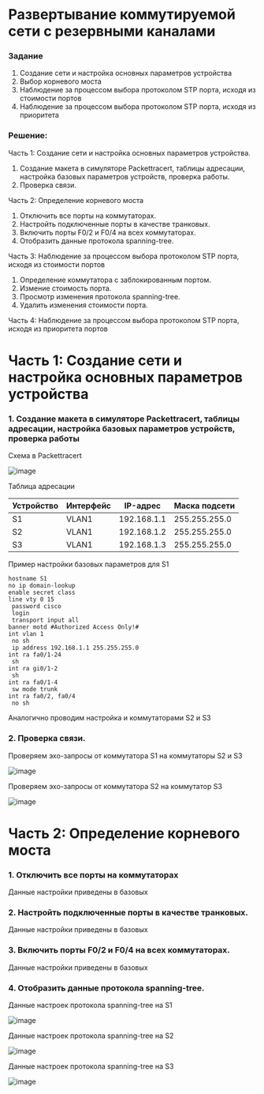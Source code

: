 # **Развертывание коммутируемой сети с резервными каналами**

### **Задание**
1. Создание сети и настройка основных параметров устройства
2. Выбор корневого моста
3. Наблюдение за процессом выбора протоколом STP порта, исходя из стоимости портов
4. Наблюдение за процессом выбора протоколом STP порта, исходя из приоритета 

### **Решение:**
Часть 1: Создание сети и настройка основных параметров устройства.
1. Создание макета в симуляторе Packettracert, таблицы адресации, настройка базовых параметров устройств, проверка работы.
2. Проверка связи.

Часть 2: Определение корневого моста
1. Отключить все порты на коммутаторах.
2. Настройть подключенные порты в качестве транковых.
3. Включить порты F0/2 и F0/4 на всех коммутаторах.
4. Отобразить данные протокола spanning-tree.

Часть 3:	Наблюдение за процессом выбора протоколом STP порта, исходя из стоимости портов
1. Определение коммутатора с заблокированным портом.
2. Измение стоимость порта.
3. Просмотр изменения протокола spanning-tree.
4. Удалить изменения стоимости порта.

Часть 4:	Наблюдение за процессом выбора протоколом STP порта, исходя из приоритета портов

# **Часть 1: Создание сети и настройка основных параметров устройства**

### **1. Создание макета в симуляторе Packettracert, таблицы адресации, настройка базовых параметров устройств, проверка работы**

Схема в Packettracert

![image](https://user-images.githubusercontent.com/39755453/110992074-407a7680-8397-11eb-96a6-b507634c3aa4.png)

Таблица адресации

|  Устройство  | Интерфейс | IP-адрес      | Маска подсети   |
|--------------|-----------|---------------|-----------------|
| S1           | VLAN1     | 192.168.1.1   | 255.255.255.0   |
| S2           | VLAN1     | 192.168.1.2   | 255.255.255.0   |
| S3           | VLAN1     | 192.168.1.3   | 255.255.255.0   |
 
Пример настройки базовых параметров для S1

```
hostname S1
no ip domain-lookup
enable secret class
line vty 0 15
 password cisco
 login
 transport input all
banner motd #Authorized Access Only!#
int vlan 1
 no sh
 ip address 192.168.1.1 255.255.255.0
int ra fa0/1-24
 sh
int ra gi0/1-2
 sh
int ra fa0/1-4
 sw mode trunk
int ra fa0/2, fa0/4
 no sh
```
Аналогично проводим настройка и коммутаторами S2 и S3

### **2. Проверка связи.**

Проверяем эхо-запросы от коммутатора S1 на коммутаторы S2 и S3

![image](https://user-images.githubusercontent.com/39755453/110992848-5177b780-8398-11eb-8476-632701a03225.png)

Проверяем эхо-запросы от коммутатора S2 на коммутатор S3

![image](https://user-images.githubusercontent.com/39755453/110993139-b7643f00-8398-11eb-9767-a424bb4ac257.png)

# **Часть 2: Определение корневого моста**

### **1. Отключить все порты на коммутаторах**

Данные настройки приведены в базовых

### **2. Настройть подключенные порты в качестве транковых.**

Данные настройки приведены в базовых

### **3. Включить порты F0/2 и F0/4 на всех коммутаторах.**

Данные настройки приведены в базовых

### **4. Отобразить данные протокола spanning-tree.**

Данные настроек протокола spanning-tree на S1

![image](https://user-images.githubusercontent.com/39755453/110994312-6ead8580-839a-11eb-95df-0020e4aecb15.png)

Данные настроек протокола spanning-tree на S2

![image](https://user-images.githubusercontent.com/39755453/110994444-9b619d00-839a-11eb-8316-6741a7a384be.png)

Данные настроек протокола spanning-tree на S3

![image](https://user-images.githubusercontent.com/39755453/110994538-ba602f00-839a-11eb-8f29-7280aba29380.png)

